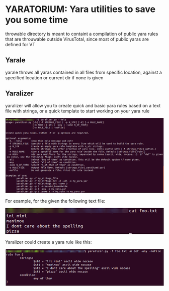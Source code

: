 <h1>YARATORIUM: Yara utilities to save you some time</h1>

throwable directory is meant to containt a compilation of public yara rules that are throuwable outside VirusTotal, since most of public yaras are defined for VT

<h2> Yarale </h2>

yarale throws all yaras contained in all files from specific location, against a specified location or current dir if none is given

<h2> Yaralizer </h2>

yaralizer will allow you to create quick and basic yara rules based on a text file with strings, or a quick template to start working on your yara rule

<img src=example_pics/help.png>

For example, for the given the following text file:

<img src=example_pics/scr1.png>

Yaralizer could create a yara rule like this:

<img src=example_pics/scr2.png>

